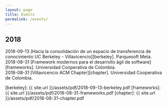 ```yaml
---
layout: page
title: Events
permalink: /events/
---
```


## 2018

2018-09-13 [Hacia la consolidación de un espacio de transferencia de conocimiento UC Berkeley - Villavicencio][berkeley]. Parquesoft Meta.  
2018-08-31 [Framework modernos para el desarrollo ágil de software][frameworks]. Universidad Cooperativa de Colombia.  
2018-08-31 [Villavicencio ACM Chapter][chapter]. Universidad Cooperativa de Colombia.  


[berkeley]: {{ site.url }}/assets/pdf/2018-09-13-berkeley.pdf
[frameworks]: {{ site.url }}/assets/pdf/2018-08-31-frameworks.pdf
[chapter]: {{ site.url }}/assets/pdf/2018-08-31-chapter.pdf
